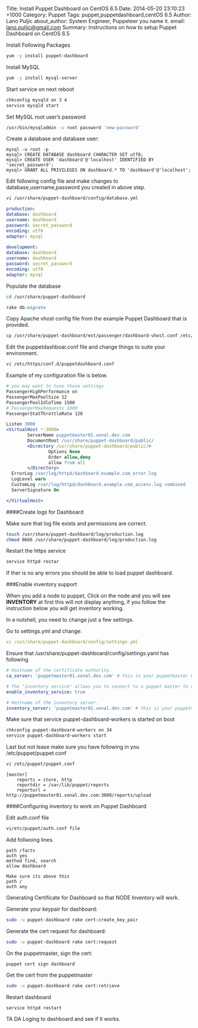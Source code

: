 Title: Install Puppet Dashboard on CentOS 6.5
Date: 2014-05-20 23:10:23 +1000 
Category: Puppet
Tags: puppet,puppetdashboard,centOS 6.5
Author: Lano Puljic
about_author: System Engineer, Puppeteer you name it.
email: lano.puljic@gmail.com
Summary: Instructions on how to setup Puppet Dashboard on CentOS 6.5

Install Following Packages

```bash
yum -y install puppet-dashboard
```

Install MySQL

```bash
yum -y install mysql-server
```

Start service on next reboot
```bash
chkconfig mysqld on 3 4
service mysqld start
```

Set MySQL root user’s password
```bash
/usr/bin/mysqladmin -u root password 'new-password'
```

Create a database and database user:
```mysql
mysql -u root -p
mysql> CREATE DATABASE dashboard CHARACTER SET utf8;
mysql> CREATE USER 'dashboard'@'localhost' IDENTIFIED BY 'secret_password';
mysql> GRANT ALL PRIVILEGES ON dashboard.* TO 'dashboard'@'localhost';
```

Edit following config file and make changes to database,username,password you created in above step.

```bash
vi /usr/share/puppet-dashboard/config/database.yml
```
```yaml
production:
database: dashboard
username: dashboard
password: secret_password
encoding: utf8
adapter: mysql
 
development:
database: dashboard
username: dashboard
password: secret_password
encoding: utf8
adapter: mysql
```

Populate the database
```bash
cd /usr/share/puppet-dashboard
```

```ruby
rake db:migrate
```

Copy Apache vhost config file from the example Puppet Dashboard that is provided.

```bash
cp /usr/share/puppet-dashboard/ext/passenger/dashboard-vhost.conf /etc/httpd/conf.d/puppetdashboard.conf
```

Edit the puppetdashboar.conf file and change things to suite your environment.

```bash
vi /etc/https/conf.d/puppetdashboard.conf
```

Example of my configuration file is below.
```apache
# you may want to tune these settings
PassengerHighPerformance on
PassengerMaxPoolSize 12
PassengerPoolIdleTime 1500
# PassengerMaxRequests 1000
PassengerStatThrottleRate 120

Listen 3000
<VirtualHost *:3000>
        ServerName puppetmaster01.xonal.dev.com
        DocumentRoot /usr/share/puppet-dashboard/public/
        <Directory /usr/share/puppet-dashboard/public/>
                Options None
                Order allow,deny
                allow from all
        </Directory>
  ErrorLog /var/log/httpd/dashboard.example.com_error.log
  LogLevel warn
  CustomLog /var/log/httpd/dashboard.example.com_access.log combined
  ServerSignature On

</VirtualHost>
```

####Create logs for Dashboard

Make sure that log file exists and permissions are correct.
```bash
touch /usr/share/puppet-dashboard/log/production.log
chmod 0666 /usr/share/puppet-dashboard/log/production.log
```

Restart the https service
```bash
service httpd restar
```

If ther is no any errors you should be able to load puppet dashboard.

###Enable inventory support

When you add a node to puppet, Click on the node and you will see **INVENTORY** at first this will not display anything,
if you follow the instruction below you will get inventory working.

In a nutshell, you need to change just a few settings.

Go to settings.yml and change:

```yaml 
vi /usr/share/puppet-dashboard/config/settings.yml
```

Ensure that /usr/share/puppet-dashboard/config/settings.yaml has following
```yaml
# Hostname of the certificate authority.
ca_server: 'puppetmaster01.xonal.dev.com' # this is your puppetmaster FQDN

# The "inventory service" allows you to connect to a puppet master to retrieve and node facts
enable_inventory_service: true

# Hostname of the inventory server.
inventory_server: 'puppetmaster01.xonal.dev.com' # this is your puppetmaster FQDN
```

Make sure that service puppet-dashboard-workers is started on boot
```bash
chkconfig puppet-dashboard-workers on 34
service puppet-dashboard-workers start
```

Last but not lease make sure you have following in you /etc/puppet/puppet.conf

```bash
vi /etc/puppet/puppet.conf
```
```puppet
[master]
    reports = store, http
    reportdir = /var/lib/puppet/reports
    reporturl = http://puppetmaster01.xonal.dev.com:3000/reports/upload
```

####Configuring inventory to work on Puppet Dashboard

Edit auth.conf file

```bash
vi/etc/puppet/auth.conf file
```

Add follwoing lines.
```
path /facts
auth yes
method find, search
allow dashboard

Make sure its above this
path /
auth any
```

Generating Certificate for Dashboard so that NODE Inventory will work.

Generate your keypair for dashboard:

```bash
sudo -u puppet-dashboard rake cert:create_key_pair
```

Generate the cert request for dashboard:

```bash
sudo -u puppet-dashboard rake cert:request
```

On the puppetmaster, sign the cert:

```puppet
puppet cert sign dashboard
```

Get the cert from the puppetmaster

```bash
sudo -u puppet-dashboard rake cert:retrieve
```

Restart dashboard
```bash
service httpd restart
```

TA DA Loging to dashboard and see if it works.
